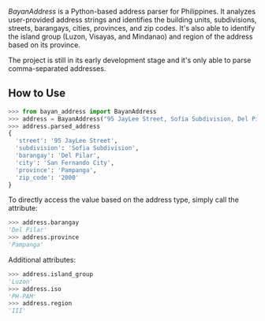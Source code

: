 *BayanAddress* is a Python-based address parser for Philippines. It analyzes user-provided address strings and identifies the building units, subdivisions, streets, barangays, cities, provinces, and zip codes. It's also able to identify the island group (Luzon, Visayas, and Mindanao) and region of the address based on its province.

The project is still in its early development stage and it's only able to parse comma-separated addresses.

## How to Use
```python
>>> from bayan_address import BayanAddress
>>> address = BayanAddress("95 JayLee Street, Sofia Subdivision, Del Pilar, San Fernando City, Pampanga, 2000")
>>> address.parsed_address
{
  'street': '95 JayLee Street', 
  'subdivision': 'Sofia Subdivision', 
  'barangay': 'Del Pilar', 
  'city': 'San Fernando City', 
  'province': 'Pampanga', 
  'zip_code': '2000'
}
```
To directly access the value based on the address type, simply call the attribute:
```python
>>> address.barangay
'Del Pilar'
>>> address.province
'Pampanga'
```
Additional attributes:
```python
>>> address.island_group
'Luzon'
>>> address.iso
'PH-PAM'
>>> address.region
'III'
```
